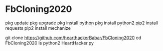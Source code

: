 # FbCloning2020
pkg update
pkg upgrade
pkg install python
pkg install python2
pip2 install requests
pip2 install mechanize

git clone https://github.com/hearthackerBabar/FbCloning2020
cd FbCloning2020
ls
python2 HeartHacker.py

